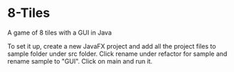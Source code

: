 # 8-Tiles
A game of 8 tiles with a GUI in Java

To set it up, create a new JavaFX project and add all the project files to sample folder under src folder. Click rename under refactor for sample and rename sample to "GUI". Click on main and run it. 
